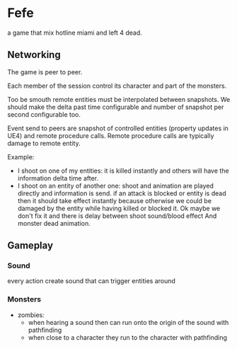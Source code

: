 # Fefe

a game that mix hotline miami and left 4 dead.

## Networking

The game is peer to peer.

Each member of the session control its character and part of the monsters.

Too be smouth remote entities must be interpolated between snapshots.
We should make the delta past time configurable and number of snapshot per second configurable too.

Event send to peers are snapshot of controlled entities (property updates in UE4) and remote procedure calls.
Remote procedure calls are typically damage to remote entity.

Example:
* I shoot on one of my entities: it is killed instantly and others will have the information delta time after.
* I shoot on an entity of another one: shoot and animation are played directly and information is send.
  if an attack is blocked or entity is dead then it should take effect instantly because otherwise we could be damaged
  by the entity while having killed or blocked it.
  Ok maybe we don't fix it and there is delay between shoot sound/blood effect And monster dead animation.

## Gameplay

### Sound

every action create sound that can trigger entities around

### Monsters

* zombies:
  * when hearing a sound then can run onto the origin of the sound with pathfinding
  * when close to a character they run to the character with pathfinding
